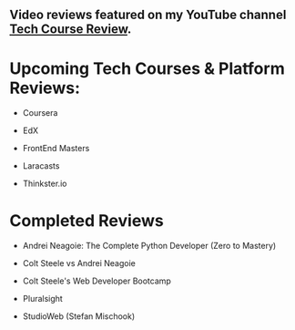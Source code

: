 ## Video reviews featured on my YouTube channel [Tech Course Review](https://www.youtube.com/techcoursereview).

# Upcoming Tech Courses & Platform Reviews:

- Coursera

- EdX

- FrontEnd Masters

- Laracasts

- Thinkster.io 


# Completed Reviews

- Andrei Neagoie: The Complete Python Developer (Zero to Mastery)

- Colt Steele vs Andrei Neagoie

- Colt Steele's Web Developer Bootcamp

- Pluralsight

- StudioWeb (Stefan Mischook)

